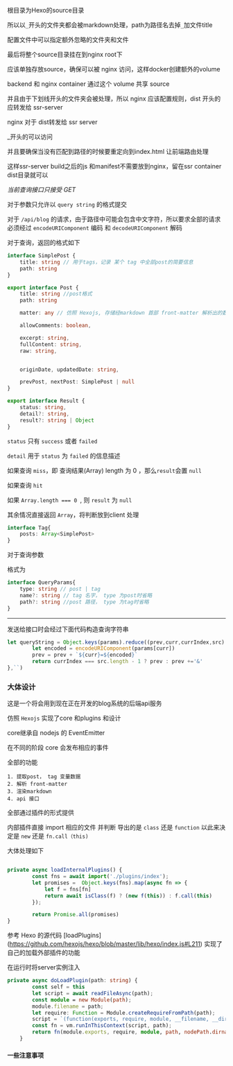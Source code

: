 
根目录为Hexo的source目录

所以以`_`开头的文件夹都会被markdown处理，path为路径名去掉`_`加文件title

配置文件中可以指定额外忽略的文件夹和文件

最后将整个source目录挂在到nginx root下

应该单独存放source，确保可以被 nginx 访问，这样docker创建额外的volume

backend 和 nginx container 通过这个 volume 共享 source

并且由于下划线开头的文件夹会被处理，所以 nginx 应该配置规则，dist 开头的应转发给 ssr-server

nginx 对于 dist转发给 ssr server

_开头的可以访问

并且要确保当没有匹配到路径的时候要重定向到index.html
让前端路由处理

这样ssr-server build之后的js 和manifest不需要放到nginx，留在ssr container dist目录就可以



*当前查询接口只接受 GET*

对于参数只允许以 `query string` 的格式提交

对于 `/api/blog` 的请求，由于路径中可能会包含中文字符，所以要求全部的请求必须经过 `encodeURIComponent` 编码 和 `decodeURIComponent` 解码

对于查询，返回的格式如下

```ts
interface SimplePost {
    title: string // 用于tags，记录 某个 tag 中全部post的简要信息
    path: string
}

export interface Post {
    title: string //post格式
    path: string

    matter: any // 仿照 Hexojs, 存储经markdown 首部 front-matter 解析出的数据

    allowComments: boolean,

    excerpt: string,
    fullContent: string,
    raw: string,


    originDate, updatedDate: string,

    prevPost, nextPost: SimplePost | null
}

export interface Result {
    status: string,
    detail?: string,
    result?: string | Object
}
```

`status` 只有 `success` 或者 `failed`

`detail` 用于 `status` 为 `failed` 的信息描述

如果查询 `miss`，即 查询结果(Array) length 为 0 ，那么`result`会置 `null`


如果查询 `hit`

如果 `Array.length === 0 `, 则 `result` 为 `null`

其余情况直接返回 `Array`，将判断放到client 处理


```ts
interface Tag{
    posts: Array<SimplePost>
}
```



对于查询参数

格式为

```ts
interface QueryParams{
    type: string // post | tag
    name?: string // tag 名字， type 为post时省略
    path?: string //post 路径， type 为tag时省略
}
```


------------------------------------

发送给接口时会经过下面代码构造查询字符串

```js
let queryString = Object.keys(params).reduce((prev,curr,currIndex,src) => {
        let encoded = encodeURIComponent(params[curr])
        prev = prev + `${curr}=${encoded}`
        return currIndex === src.length - 1 ? prev : prev +='&'
},``)
```


### 大体设计

这是一个将会用到现在正在开发的blog系统的后端api服务

仿照 `Hexojs` 实现了core 和plugins 和设计

core继承自 nodejs 的 EventEmitter

在不同的阶段 core 会发布相应的事件

全部的功能

    1. 提取post， tag 变量数据
    2. 解析 front-matter
    3. 渲染markdown
    4. api 接口

全部通过插件的形式提供

内部插件直接 import 相应的文件 并判断 导出的是 `class` 还是 `function` 以此来决定是 `new` 还是 `fn.call（this)` 

大体处理如下

```ts

private async loadInternalPlugins() {
        const fns = await import('./plugins/index');
        let promises =  Object.keys(fns).map(async fn => {
            let f = fns[fn]
            return await isClass(f) ? (new f(this)) : f.call(this)
        });

        return Promise.all(promises)
}

```

参考 Hexo 的源代码 [loadPlugins] (https://github.com/hexojs/hexo/blob/master/lib/hexo/index.js#L211) 实现了自己的加载外部插件的功能


在运行时将server实例注入

```ts
private async doLoadPlugin(path: string) {
        const self = this
        let script = await readFileAsync(path);
        const module = new Module(path);
        module.filename = path;
        let require: Function = Module.createRequireFromPath(path);
        script = `(function(exports, require, module, __filename, __dirname, server){${script}});`;
        const fn = vm.runInThisContext(script, path);
        return fn(module.exports, require, module, path, nodePath.dirname(path), self);
    }
```

#### 一些注意事项


